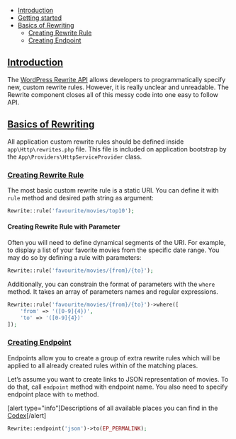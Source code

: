 - [Introduction](#introduction)
- [Getting started](#getting-started)
- [Basics of Rewriting](#basics-of-rewriting)
    + [Creating Rewrite Rule](#creating-rewrite-rule)
    + [Creating Endpoint](#creating-endpoint)


<a name="introduction"></a>
## [Introduction](#introduction)

The [WordPress Rewrite API](https://developer.wordpress.org/files/2014/10/template-hierarchy.png) allows developers to programmatically specify new, custom rewrite rules. However, it is really unclear and unreadable. The Rewrite component closes all of this messy code into one easy to follow API.

<a name="basics-of-rewriting"></a>
## [Basics of Rewriting](#basics-of-rewriting)

All application custom rewrite rules should be defined inside `app\Http\rewrites.php` file. This file is included on application bootstrap by the `App\Providers\HttpServiceProvider` class.

<a name="creating-rewrite-rule"></a>
### [Creating Rewrite Rule](#creating-rewrite-rule)

The most basic custom rewrite rule is a static URI. You can define it with `rule` method and desired path string as argument:

```php
Rewrite::rule('favourite/movies/top10');
```

#### Creating Rewrite Rule with Parameter

Often you will need to define dynamical segments of the URI. For example, to display a list of your favorite movies from the specific date range. You may do so by defining a rule with parameters:

```php
Rewrite::rule('favourite/movies/{from}/{to}');
```

Additionally, you can constrain the format of parameters with the `where` method. It takes an array of parameters names and regular expressions.

```php
Rewrite::rule('favourite/movies/{from}/{to}')->where([
    'from' => '([0-9]{4})',
    'to' => '([0-9]{4})'
]);
```

<a name="creating-endpoint"></a>
### [Creating Endpoint](#creating-endpoint)

Endpoints allow you to create a group of extra rewrite rules which will be applied to all already created rules within of the matching places.

Let’s assume you want to create links to JSON representation of movies. To do that, call `endpoint` method with endpoint name. You also need to specify endpoint place with `to` method.

[alert type="info"]Descriptions of all available places you can find in the [Codex](https://codex.wordpress.org/Rewrite_API/add_rewrite_endpoint#Available_Places)[/alert]

```php
Rewrite::endpoint('json')->to(EP_PERMALINK);
```
